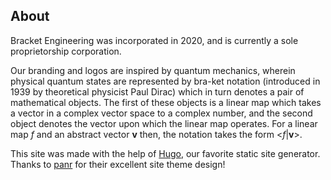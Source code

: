 ## About

Bracket Engineering was incorporated in 2020, and is currently a sole proprietorship
corporation.

Our branding and logos are inspired by quantum mechanics, wherein physical quantum
states are represented by bra-ket notation (introduced in 1939 by theoretical physicist Paul
Dirac) which in turn denotes a pair of mathematical objects. The first of these objects is a linear
map which takes a vector in a complex vector space to a complex number, and the second object
denotes the vector upon which the linear map operates. For a linear map *f* and an abstract vector
**v** then, the notation takes the form <*f*|**v**>.

This site was made with the help of [Hugo](https://gohugo.io/), our favorite static site
generator. Thanks to [panr](https://radoslawkoziel.pl/) for their excellent site theme design!
